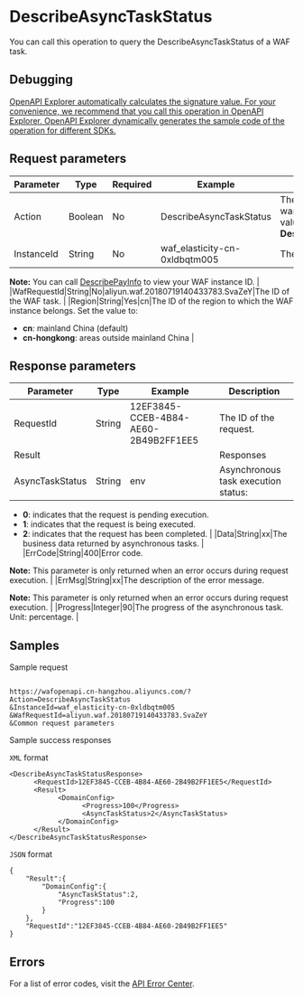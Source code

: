 # DescribeAsyncTaskStatus

You can call this operation to query the DescribeAsyncTaskStatus of a WAF task.

## Debugging

[OpenAPI Explorer automatically calculates the signature value. For your convenience, we recommend that you call this operation in OpenAPI Explorer. OpenAPI Explorer dynamically generates the sample code of the operation for different SDKs.](https://api.aliyun.com/#product=waf-openapi&api=DescribeAsyncTaskStatus&type=RPC&version=2018-01-17)

## Request parameters

|Parameter|Type|Required|Example|Description|
|---------|----|--------|-------|-----------|
|Action|Boolean|No|DescribeAsyncTaskStatus|The operation that you want to perform. Valid values: **DescribeAsyncTaskStatus**. |
|InstanceId|String|No|waf\_elasticity-cn-0xldbqtm005|The ID of the WAF instance.

**Note:** You can call [DescribePayInfo](~~86651~~) to view your WAF instance ID. |
|WafRequestId|String|No|aliyun.waf.20180719140433783.SvaZeY|The ID of the WAF task. |
|Region|String|Yes|cn|The ID of the region to which the WAF instance belongs. Set the value to:

-   **cn**: mainland China \(default\)
-   **cn-hongkong**: areas outside mainland China |

## Response parameters

|Parameter|Type|Example|Description|
|---------|----|-------|-----------|
|RequestId|String|12EF3845-CCEB-4B84-AE60-2B49B2FF1EE5|The ID of the request. |
|Result| | |Responses |
|AsyncTaskStatus|String|env|Asynchronous task execution status:

-   **0**: indicates that the request is pending execution.
-   **1**: indicates that the request is being executed.
-   **2**: indicates that the request has been completed. |
|Data|String|xx|The business data returned by asynchronous tasks. |
|ErrCode|String|400|Error code.

**Note:** This parameter is only returned when an error occurs during request execution. |
|ErrMsg|String|xx|The description of the error message.

**Note:** This parameter is only returned when an error occurs during request execution. |
|Progress|Integer|90|The progress of the asynchronous task. Unit: percentage. |

## Samples

Sample request

```

https://wafopenapi.cn-hangzhou.aliyuncs.com/? Action=DescribeAsyncTaskStatus
&InstanceId=waf_elasticity-cn-0xldbqtm005
&WafRequestId=aliyun.waf.20180719140433783.SvaZeY
&Common request parameters

```

Sample success responses

`XML` format

```
<DescribeAsyncTaskStatusResponse>
      <RequestId>12EF3845-CCEB-4B84-AE60-2B49B2FF1EE5</RequestId>
      <Result>
            <DomainConfig>
                  <Progress>100</Progress>
                  <AsyncTaskStatus>2</AsyncTaskStatus>
            </DomainConfig>
      </Result>
</DescribeAsyncTaskStatusResponse>
```

`JSON` format

```
{
	"Result":{
		"DomainConfig":{
			"AsyncTaskStatus":2,
			"Progress":100
		}
	},
	"RequestId":"12EF3845-CCEB-4B84-AE60-2B49B2FF1EE5"
}
```

## Errors

For a list of error codes, visit the [API Error Center](https://error-center.alibabacloud.com/status/product/waf-openapi).

